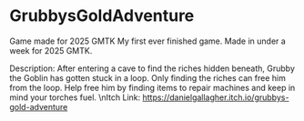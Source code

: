 # GrubbysGoldAdventure
Game made for 2025 GMTK
My first ever finished game.
Made in under a week for 2025 GMTK.

Description: After entering a cave to find the riches hidden beneath, Grubby the Goblin has gotten stuck in a loop. Only finding the riches can free him from the loop. Help free him by finding items to repair machines and keep in mind your torches fuel.
\nItch Link: https://danielgallagher.itch.io/grubbys-gold-adventure
